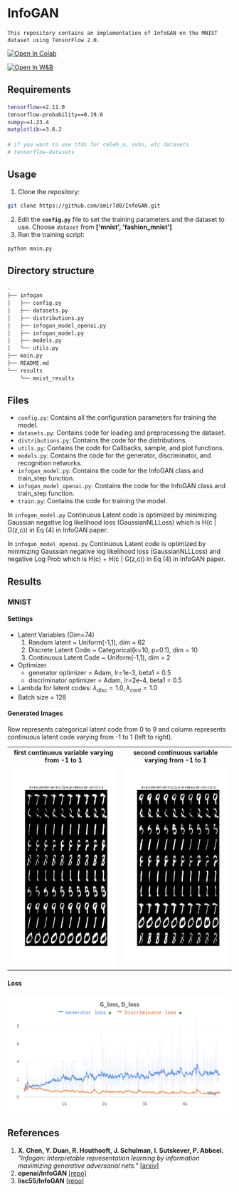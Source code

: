 # InfoGAN

	This repository contains an implementation of InfoGAN on the MNIST dataset using TensorFlow 2.0.


[![Open In Colab](https://colab.research.google.com/assets/colab-badge.svg)](https://colab.research.google.com/github/amir7d0/InfoGAN/blob/main/infogan.ipynb)

[![Open In W&B](https://assets.website-files.com/5ac6b7f2924c656f2b13a88c/60de02f3843862bd5d482a51_weights-and-biases-logo-black.svg)](https://wandb.ai/amir7d0/infogan_mnist)


## Requirements
```sh
tensorflow==2.11.0
tensorflow-probability==0.19.0
numpy==1.23.4
matplotlib==3.6.2

# if you want to use tfds for celeb_a, svhn, etc datasets
# tensorflow-datasets
```

## Usage

1. Clone the repository: 
```sh
git clone https://github.com/amir7d0/InfoGAN.git
```
2. Edit the **`config.py`** file to set the training parameters and the dataset to use. Choose *`dataset`* from **['mnist', 'fashion_mnist']**
3. Run the training script:
```sh
python main.py
```

## Directory structure
```sh
.
├── infogan
│   ├── config.py
│   ├── datasets.py
│   ├── distributions.py
│   ├── infogan_model_openai.py
│   ├── infogan_model.py
│   ├── models.py
│   └── utils.py
├── main.py
├── README.md
└── results
    └── mnist_results


```
## Files

* `config.py`: Contains all the configuration parameters for training the model.
* `datasets.py`: Contains code for loading and preprocessing the dataset.
* `distributions.py`: Contains the code for the distributions.
* `utils.py`: Contains the code for Callbacks, sample, and plot functions.
* `models.py`: Contains the code for the generator, discriminator, and recognition networks.
* `infogan_model.py`: Contains the code for the InfoGAN class and train_step function.
* `infogan_model_openai.py`: Contains the code for the InfoGAN class and train_step function.
* `train.py`: Contains the code for training the model.

In `infogan_model.py` Continuous Latent code is optimized by minimizing Gaussian negative log likelihood loss (GaussianNLLLoss) which is H(c | G(z,c)) in Eq (4) in InfoGAN paper.

In `infogan_model_openai.py` Continuous Latent code is optimized by minimizing Gaussian negative log likelihood loss (GaussianNLLLoss) and negative Log Prob which is H(c) + H(c | G(z,c)) in Eq (4) in InfoGAN paper.

## Results
### MNIST

#### Settings

* Latent Variables (Dim=74)
	1. Random latent ~ Uniform(-1,1), dim = 62
	1. Discrete Latent Code ~ Categorical(k=10, p=0.1), dim = 10
    2. Continuous Latent Code ~ Uniform(-1,1), dim = 2
* Optimizer
	+ generator optimizer = Adam, lr=1e-3, beta1 = 0.5
	+ discriminator optimizer = Adam, lr=2e-4, beta1 = 0.5
* Lambda for latent codes: $\lambda_{disc} = 1.0, \lambda_{cont} = 1.0$
* Batch size = 128

#### Generated Images
Row represents categorical latent code from 0 to 9 and column represents continuous latent code varying from -1 to 1 (left to right).

<table align='center'>
<tr align='center'>
<th> first continuous variable varying from -1 to 1 </th>
<th> second continuous variable varying from -1 to 1 </th>
</tr>
<tr>
<td><img src = 'results/mnist_results/varying-discrete-0_varying-continuous-0.png' height = '450'>
<td><img src = 'results/mnist_results/varying-discrete-0_varying-continuous-1.png' height = '450'>
</tr>
</table>


#### Loss
<img src = 'results/mnist_results/loss.png'>



## References

1. **X. Chen, Y. Duan, R. Houthooft, J. Schulman, I. Sutskever, P. Abbeel.** *"Infogan: Interpretable representation learning by information maximizing generative adversarial nets."* [[arxiv](https://arxiv.org/abs/1606.03657)]
2. **openai/InfoGAN** [[repo](https://github.com/openai/InfoGAN)]
3. **lisc55/InfoGAN** [[repo](https://github.com/lisc55/InfoGAN)]


